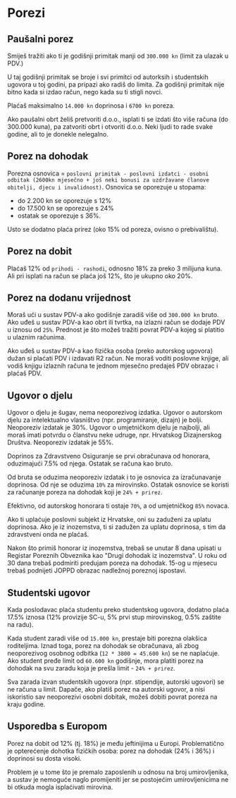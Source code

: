 # Porezi

## Paušalni porez

Smiješ tražiti ako ti je godišnji primitak manji od `300.000 kn` (limit za ulazak u PDV.)

U taj godišnji primitak se broje i svi primitci od autorksih i studentskih ugovora u toj godini, pa pripazi ako radiš do limita. Za godišnji primitak nije bitno kada si izdao račun, nego kada su ti stigli novci.

Plaćaš maksimalno `14.000 kn` doprinosa i `6700 kn` poreza.

Ako paušalni obrt želiš pretvoriti d.o.o., isplati ti se izdati što više računa (do 300.000 kuna), pa zatvoriti obrt i otvoriti d.o.o. Neki ljudi to rade svake godine, ali to je donekle nelegalno.

## Porez na dohodak

Porezna osnovica = `poslovni primitak - poslovni izdatci - osobni odbitak (2600kn mjesečno + još neki bonusi za uzdržavane članove obitelji, djecu i invalidnost)`. Osnovica se oporezuje u stopama:
* do 2.200 kn se oporezuje s 12%
* do 17.500 kn se oporezuje s 24%
* ostatak se oporezuje s 36%.

Usto se dodatno plaća prirez (oko 15% od poreza, ovisno o prebivalištu).

## Porez na dobit

Plaćaš 12% od `prihodi - rashodi`, odnosno 18% za preko 3 milijuna kuna. Ali pri isplati na račun se plaća još 12%, što je ukupno oko 20%.

## Porez na dodanu vrijednost

Moraš ući u sustav PDV-a ako godišnje zaradiš više od `300.000 kn` bruto. Ako uđeš u sustav PDV-a kao obrt ili tvrtka, na izlazni račun se dodaje PDV u iznosu od `25%`. Prednost je što možeš tražiti povrat PDV-a kojeg si platitio u ulaznim računima.

Ako uđeš u sustav PDV-a kao fizička osoba (preko autorskog ugovora) dužan si plaćati PDV i izdavati R2 račun. Ne moraš voditi poslovne knjige, ali vodiš knjigu izlaznih računa te jednom mjesečno predaješ PDV obrazac i plaćaš PDV.

## Ugovor o djelu

Ugovor o djelu je šugav, nema neoporezivog izdatka.
Ugovor o autorskom djelu za intelektualno vlasništvo (npr. programiranje, dizajn) je bolji. Neoporeziv izdatak je 30%.
Ugovor o umjetničkom djelu je najbolji, ali moraš imati potvrdu o članstvu neke udruge, npr. Hrvatskog Dizajnerskog Društva. Neoporeziv izdatak je 55%.

Doprinos za Zdravstveno Osiguranje se prvi obračunava od honorara, oduzimajući 7.5% od njega. Ostatak se računa kao bruto.

Od bruta se oduzima neoporeziv izdatak i to je osnovica za izračunavanje doprinosa. Od nje se oduzima `10%` za mirovinsko. Ostatak osnovice se koristi za računanje poreza na dohodak koji je `24% + prirez`.

Efektivno, od autorskog honorara ti ostaje `70%`, a od umjetničkog `85%` novaca.

Ako ti uplaćuje poslovni subjekt iz Hrvatske, oni su zaduženi za uplatu doprinosa. Ako je iz inozemstva, ti si zadužen za uplatu doprinosa, s tim da zdravstveni onda ne plaćaš.

Nakon što primiš honorar iz inozemstva, trebaš se unutar 8 dana upisati u Registar Poreznih Obveznika kao "Drugi dohodak iz inozemstva". U roku od 30 dana trebaš podmiriti predujam poreza na dohodak. 15-og u mjesecu trebaš podnijeti JOPPD obrazac nadležnoj poreznoj ispostavi.

## Studentski ugovor

Kada poslodavac plaća studentu preko studentskog ugovora, dodatno plaća 17.5% iznosa (12% provizije SC-u, 5% prvi stup mirovinskog, 0.5% zaštite na radu).

Kada student zaradi više od `15.000 kn`, prestaje biti porezna olakšica roditeljima. Iznad toga, porez na dohodak se obračunava, ali zbog neoporezivog osobnog odbitka (`12 * 3800 = 45.600 kn`) se ne naplaćuje. Ako student pređe limit od `60.600 kn` godišnje, mora platiti porez na dohodak na svu zaradu koja je prešla limit - `24% + prirez`.

Sva zarada izvan studentskih ugovora (npr. stipendije, autorski ugovori) se ne računa u limit. Dapače, ako platiš porez na autorski ugovor, a nisi iskoristio sav neoporezivi osobni dobitak, možeš dobiti povrat poreza na kraju godine.

## Usporedba s Europom

Porez na dobit od 12% (tj. 18%) je među jeftinijima u Europi. Problematično je opterećenje dohotka fizičkih osoba: porez na dohodak (24% i 36%) i doprinosi su dosta visoki.

Problem je u tome što je premalo zaposlenih u odnosu na broj umirovljenika, a sustav je nemoguće naglo promijeniti jer se postojećim umirovljenicima ne bi otkuda mogla isplaćivati mirovina.

